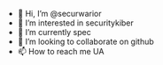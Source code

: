 - 👋 Hi, I’m @securwarior
- 👀 I’m interested in securitykiber
- 🌱 I’m currently spec
- 💞️ I’m looking to collaborate on github
- 📫 How to reach me UA

<!---
securwarior/securwarior is a ✨ special ✨ repository because its `README.md` (this file) appears on your GitHub profile.
You can click the Preview link to take a look at your changes.
--->
